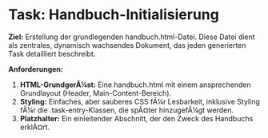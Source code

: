 ﻿# Task: Handbuch-Initialisierung

**Ziel:** Erstellung der grundlegenden handbuch.html-Datei. Diese Datei dient als zentrales, dynamisch wachsendes Dokument, das jeden generierten Task detailliert beschreibt.

**Anforderungen:**
1.  **HTML-GrundgerÃ¼st:** Eine handbuch.html mit einem ansprechenden Grundlayout (Header, Main-Content-Bereich).
2.  **Styling:** Einfaches, aber sauberes CSS fÃ¼r Lesbarkeit, inklusive Styling fÃ¼r die .task-entry-Klassen, die spÃ¤ter hinzugefÃ¼gt werden.
3.  **Platzhalter:** Ein einleitender Abschnitt, der den Zweck des Handbuchs erklÃ¤rt.
